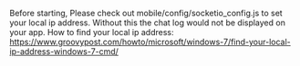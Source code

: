 Before starting, Please check out mobile/config/socketio_config.js to set your local ip address. Without this the chat log would not be displayed on your app. How to find your local ip address: https://www.groovypost.com/howto/microsoft/windows-7/find-your-local-ip-address-windows-7-cmd/
